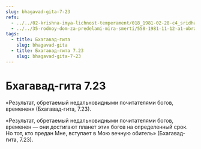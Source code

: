 ```yaml
---
slug: bhagavad-gita-7-23
refs:
  - ../../02-krishna-imya-lichnost-temperament/018_1981-02-28-c4_sridharmj_krishna-cel_vseh_jertvoprinosheniy.md
  - ../../35-rodnoy-dom-za-predelami-mira-smerti/558-1981-11-12-a1-obratno-k-bogu.md
tags:
  - title: Бхагавад-гита
    slug: bhagavad-gita
  - title: Бхагавад-гита 7.23
    slug: bhagavad-gita-7-23
---
```


# Бхагавад-гита 7.23

«Результат, обретаемый недальновидными почитателями богов, временен» (Бхагавад-гита, 7.23).

«Результат, обретаемый недальновидными почитателями богов, временен — они достигают планет этих богов на определенный срок. Но тот, кто предан Мне, вступает в Мою вечную обитель» (Бхагавад-гита, 7.23).

